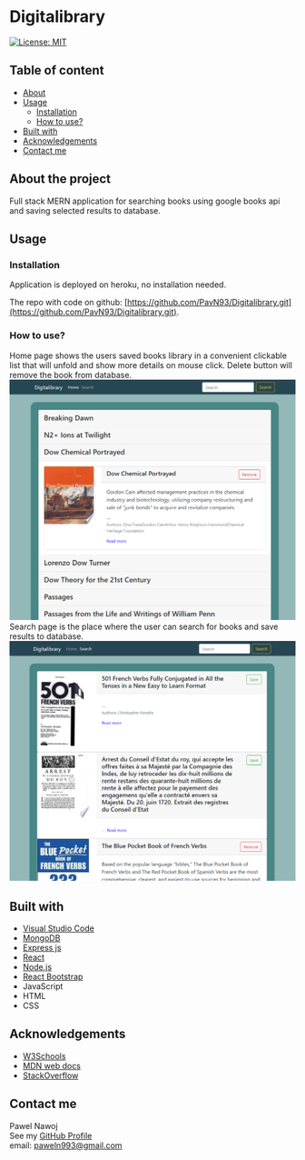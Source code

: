 # Digitalibrary
[![License: MIT](https://img.shields.io/badge/License-MIT-yellow.svg)](https://opensource.org/licenses/MIT)
## Table of content
* [About](#about-the-project)
* [Usage](#usage)
  * [Installation](#Installation)
  * [How to use?](#how-to-use)
* [Built with](#built-with)
* [Acknowledgements](#Acknowledgements)
* [Contact me](#contact-me)
## About the project
Full stack MERN application for searching books using google books api and saving selected results to database. 
## Usage  
### Installation   
Application is deployed on heroku, no installation needed.
<!-- Heroku link: [https://digitalibrary1.herokuapp.com/](https://digitalibrary1.herokuapp.com/).     -->
The repo with code on github: [https://github.com/PavN93/Digitalibrary.git](https://github.com/PavN93/Digitalibrary.git).
### How to use?    
Home page shows the users saved books library in a convenient clickable list that will unfold and show more details on mouse click. Delete button will remove the book from database.    
![screenshot1](./assets/Screenshot-1.png)    
Search page is the place where the user can search for books and save results to database.    
![screenshot1](./assets/Screenshot-2.png)    
## Built with
* [Visual Studio Code](https://code.visualstudio.com/)
* [MongoDB](https://www.mongodb.com/)
* [Express js](https://expressjs.com/)
* [React](https://reactjs.org/)
* [Node.js](https://nodejs.org/en/)
* [React Bootstrap](https://react-bootstrap.netlify.app/)
* JavaScript
* HTML
* CSS
## Acknowledgements
* [W3Schools](https://www.w3schools.com/)
* [MDN web docs](https://developer.mozilla.org/en-US/)
* [StackOverflow](https://stackoverflow.com/)
## Contact me
Pawel Nawoj  
See my [GitHub Profile](https://github.com/PavN93)    
email: paweln993@gmail.com

